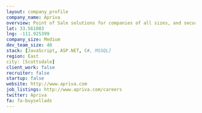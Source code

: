 ```yaml
---
layout: company_profile
company_name: Apriva
overview: Point of Sale solutions for companies of all sizes, and secure mobile communications
lat: 33.561083
lng: -111.925399
company_size: Medium
dev_team_size: 40
stack: [JavaScript, ASP.NET, C#, MSSQL]
region: East
city: [Scottsdale]
client_work: false
recruiter: false
startup: false
website: http://www.apriva.com
job_listings: http://www.apriva.com/careers
twitter: Apriva
fa: fa-buysellads
---
```

